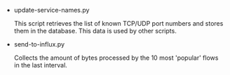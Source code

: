* update-service-names.py

  This script retrieves the list of known TCP/UDP port numbers and stores them in the database.
  This data is used by other scripts.

* send-to-influx.py

  Collects the amount of bytes processed by the 10 most 'popular' flows in the last interval.

